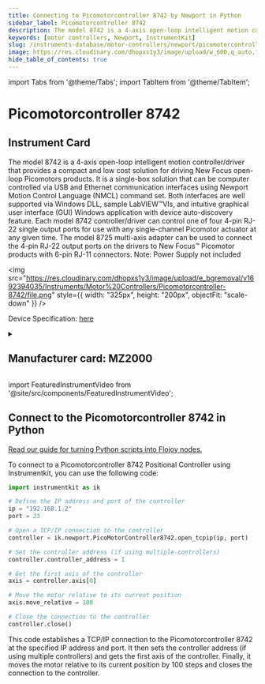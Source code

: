 ```yaml
---
title: Connecting to Picomotorcontroller 8742 by Newport in Python
sidebar_label: Picomotorcontroller 8742
description: The model 8742 is a 4-axis open-loop intelligent motion controller/driver that provides a compact and low cost solution for driving New Focus open-loop Picomotors products. It is a single-box solution that can be computer controlled via USB and Ethernet communication interfaces using Newport Motion Control Language (NMCL) command set. Both interfaces are well supported via Windows DLL, sample LabVIEW™VIs, and intuitive graphical user interface (GUI) Windows application with device auto-discovery feature. Each model 8742 controller/driver can control one of four 4-pin RJ-22 single output ports for use with any single-channel Picomotor actuator at any given time. The model 8725 multi-axis adapter can be used to connect the 4-pin RJ-22 output ports on the drivers to New Focus™ Picomotor products with 6-pin RJ-11 connectors. Note-> Power Supply not included
keywords: [motor controllers, Newport, InstrumentKit]
slug: /instruments-database/motor-controllers/newport/picomotorcontroller-8742
image: https://res.cloudinary.com/dhopxs1y3/image/upload/w_600,q_auto,f_auto/e_bgremoval/v1692394035/Instruments/Motor%20Controllers/Picomotorcontroller-8742/file.jpg
hide_table_of_contents: true
---
```


import Tabs from '@theme/Tabs';
import TabItem from '@theme/TabItem';

# Picomotorcontroller 8742

## Instrument Card

<div className="flex">

<div>

The model 8742 is a 4-axis open-loop intelligent motion controller/driver that provides a compact and low cost solution for driving New Focus open-loop Picomotors products. It is a single-box solution that can be computer controlled via USB and Ethernet communication interfaces using Newport Motion Control Language (NMCL) command set. Both interfaces are well supported via Windows DLL, sample LabVIEW™VIs, and intuitive graphical user interface (GUI) Windows application with device auto-discovery feature. Each model 8742 controller/driver can control one of four 4-pin RJ-22 single output ports for use with any single-channel Picomotor actuator at any given time. The model 8725 multi-axis adapter can be used to connect the 4-pin RJ-22 output ports on the drivers to New Focus™ Picomotor products with 6-pin RJ-11 connectors. Note: Power Supply not included

</div>

<img src="https://res.cloudinary.com/dhopxs1y3/image/upload/e_bgremoval/v1692394035/Instruments/Motor%20Controllers/Picomotorcontroller-8742/file.png" style={{ width: "325px", height: "200px", objectFit: "scale-down" }} />

</div>

<div className="flex text-center">

<p>Device Specification: <a target="\_blank" href="https://www.newport.com/medias/sys_master/images/images/h8e/hfa/8797030088734/8742-Datasheet.pdf">here</a></p>

</div>

<details style={{ marginTop: "15px"}}>
<summary><h2>Manufacturer card: MZ2000</h2></summary>

<img src="https://res.cloudinary.com/dhopxs1y3/image/upload/v1692806178/Instruments/Vendor%20Logos/Newport.png" style={{ width: "100%", height: "170px",objectFit: "scale-down" }} />

Newport provides a wide range of photonics technology and products designed to enhance the capabilities and productivity of our customers' applications.

<ul>
  <li>Headquarters: Irvine, California, United States</li>
  <li>Yearly Revenue (millions, USD): 3500.0</li>
  <li>Vendor Website: <a href="https://www.newport.com/">here</a></li>
</ul>
</details>

import FeaturedInstrumentVideo from '@site/src/components/FeaturedInstrumentVideo';

<FeaturedInstrumentVideo category='WIDGET2000' manufacturer='MZ2000'></FeaturedInstrumentVideo>


## Connect to the Picomotorcontroller 8742 in Python

[Read our guide for turning Python scripts into Flojoy nodes.](https://docs.flojoy.ai/custom-nodes/creating-custom-node/)
<Tabs>

<TabItem value="Flojoy" label="Flojoy" className="flojoy-instrument-tabs">

<NodeCardCollection category='WIDGET2000' manufacturer='MZ2000'></NodeCardCollection>

</TabItem>
<TabItem value="InstrumentKit" label="InstrumentKit">

To connect to a Picomotorcontroller 8742 Positional Controller using Instrumentkit, you can use the following code:

```python
import instrumentkit as ik

# Define the IP address and port of the controller
ip = "192.168.1.2"
port = 23

# Open a TCP/IP connection to the controller
controller = ik.newport.PicoMotorController8742.open_tcpip(ip, port)

# Set the controller address (if using multiple controllers)
controller.controller_address = 1

# Get the first axis of the controller
axis = controller.axis[0]

# Move the motor relative to its current position
axis.move_relative = 100

# Close the connection to the controller
controller.close()
```

This code establishes a TCP/IP connection to the Picomotorcontroller 8742 at the specified IP address and port. It then sets the controller address (if using multiple controllers) and gets the first axis of the controller. Finally, it moves the motor relative to its current position by 100 steps and closes the connection to the controller.

</TabItem>
</Tabs>